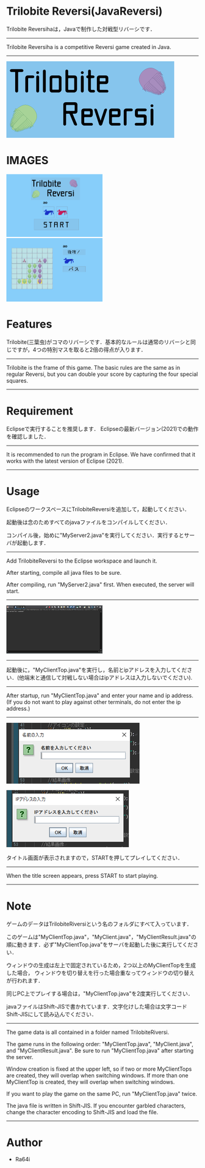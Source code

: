# Trilobite Reversi(JavaReversi)
  
 Trilobite Reversihaは，Javaで制作した対戦型リバーシです．

 ***
 Trilobite Reversiha is a competitive Reversi game created in Java.
 ***

 ![タイトル](TrilobiteRiversi/title.png) 


# IMAGES
 <img src="img/top.PNG" width=50%>

 <img src="img/game.PNG" width=50%>


# Features

 Trilobite(三葉虫)がコマのリバーシです．基本的なルールは通常のリバーシと同じですが，4つの特別マスを取ると2倍の得点が入ります．

 ***
 Trilobite is the frame of this game. The basic rules are the same as in regular Reversi, but you can double your score by capturing the four special squares.
 ***

  
# Requirement
 
 Eclipseで実行することを推奨します．
 Eclipseの最新バージョン(2021)での動作を確認しました．

 ***
 It is recommended to run the program in Eclipse.
 We have confirmed that it works with the latest version of Eclipse (2021).
 ***
 
 
# Usage
 
 EclipseのワークスペースにTrilobiteReversiを追加して，起動してください．

 起動後は念のためすべてのjavaファイルをコンパイルしてください．

 コンパイル後，始めに"MyServer2.java"を実行してください．実行するとサーバが起動します．

 ***
 Add TrilobiteReversi to the Eclipse workspace and launch it.
 
 After starting, compile all java files to be sure.

 After compiling, run "MyServer2.java" first. When executed, the server will start.
 ***

 <img src="img/goServer.PNG" width=50%>

 ***
 起動後に，"MyClientTop.java"を実行し，名前とipアドレスを入力してください．(他端末と通信して対戦しない場合はipアドレスは入力しないでください).

 ***
 After startup, run "MyClientTop.java" and enter your name and ip address. (If you do not want to play against other terminals, do not enter the ip address.)
 ***

 ![名前入力](img/inputname.PNG)

 ![ip入力](img/inputip.PNG)

 タイトル画面が表示されますので，STARTを押してプレイしてください．
 ***
 When the title screen appears, press START to start playing.
 ***
 
# Note
 
 ゲームのデータはTrilobiteRiversiという名のフォルダにすべて入っています．

 このゲームは"MyClientTop.java"，"MyClient.java"，"MyClientResult.java"の順に動きます．必ず"MyClientTop.java"をサーバを起動した後に実行してください．

 ウィンドウの生成は左上で固定されているため，2つ以上のMyClientTopを生成した場合，
 ウィンドウを切り替えを行った場合重なってウィンドウの切り替えが行われます．

 同じPC上でプレイする場合は，"MyClientTop.java"を2度実行してください．

 javaファイルはShift-JISで書かれています．文字化けした場合は文字コードShift-JISにして読み込んでください．
***
 The game data is all contained in a folder named TrilobiteRiversi.

 The game runs in the following order: "MyClientTop.java", "MyClient.java", and "MyClientResult.java". Be sure to run "MyClientTop.java" after starting the server.

 Window creation is fixed at the upper left, so if two or more MyClientTops are created, they will overlap when switching windows.
 If more than one MyClientTop is created, they will overlap when switching windows.

 If you want to play the game on the same PC, run "MyClientTop.java" twice.

 The java file is written in Shift-JIS. If you encounter garbled characters, change the character encoding to Shift-JIS and load the file.
 ***


# Author
 
 * Ra64i
